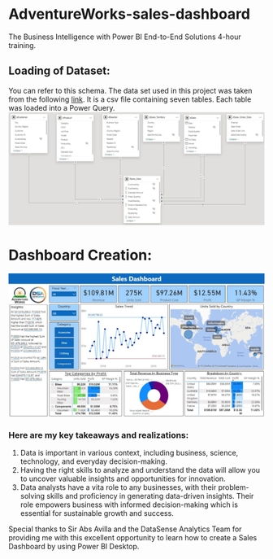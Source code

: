 # AdventureWorks-sales-dashboard
The Business Intelligence with Power BI End-to-End Solutions 4-hour training.

## Loading of Dataset:
You can refer to this schema.
The data set used in this project was taken from the following [link](https://github.com/microsoft/powerbi-desktop-samples/blob/main/AdventureWorks%20Sales%20Sample/AdventureWorks%20Sales.xlsx). It is a csv file containing seven tables. Each table was loaded into a Power Query.
<img src="Assets/Schema.JPG" width=1000>


# Dashboard Creation:

<img src="Assets/Adventure Works saled dashboard.JPG" width=1000>

### Here are my key takeaways and realizations:
1. Data is important in various context, including business, science, technology, and everyday decision-making.
2. Having the right skills to analyze and understand the data will allow you to uncover valuable insights and opportunities for innovation.
3. Data analysts have a vita role to any businesses, with their problem-solving skills and proficiency in generating data-driven insights. Their role empowers business with informed decision-making which is essential for sustainable growth and success.


Special thanks to Sir Abs Avilla and the DataSense Analytics Team for providing me with this excellent opportunity to learn how to create a Sales Dashboard by using Power BI Desktop.
